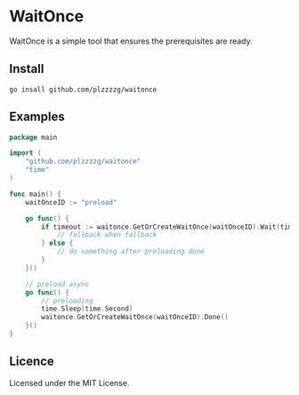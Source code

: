 # WaitOnce

WaitOnce is a simple tool that ensures the prerequisites are ready.

## Install

```shell
go insall github.com/plzzzzg/waitonce
```


## Examples

```go
package main

import (
	"github.com/plzzzzg/waitonce"
	"time"
)

func main() {
	waitOnceID := "preload"

	go func() {
		if timeout := waitonce.GetOrCreateWaitOnce(waitOnceID).Wait(time.Second); timeout {
			// fallback when fallback
		} else {
			// do something after preloading done
		}
	}()

	// preload async
	go func() {
		// preloading
		time.Sleep(time.Second)
		waitonce.GetOrCreateWaitOnce(waitOnceID).Done()
	}()
}

```

## Licence

Licensed under the MIT License.
